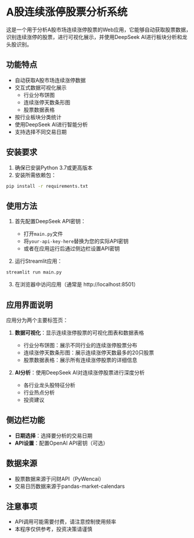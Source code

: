 # A股连续涨停股票分析系统

这是一个用于分析A股市场连续涨停股票的Web应用，它能够自动获取股票数据，识别连续涨停的股票，进行可视化展示，并使用DeepSeek AI进行板块分析和龙头股识别。

## 功能特点

- 自动获取A股市场连续涨停数据
- 交互式数据可视化展示
  - 行业分布饼图
  - 连续涨停天数条形图
  - 股票数据表格
- 按行业板块分类统计
- 使用DeepSeek AI进行智能分析
- 支持选择不同交易日期

## 安装要求

1. 确保已安装Python 3.7或更高版本
2. 安装所需依赖包：

```bash
pip install -r requirements.txt
```

## 使用方法

1. 首先配置DeepSeek API密钥：
   - 打开`main.py`文件
   - 将`your-api-key-here`替换为您的实际API密钥
   - 或者在应用运行后通过侧边栏设置API密钥

2. 运行Streamlit应用：

```bash
streamlit run main.py
```

3. 在浏览器中访问应用（通常是 http://localhost:8501）

## 应用界面说明

应用分为两个主要标签页：

1. **数据可视化**：显示连续涨停股票的可视化图表和数据表格
   - 行业分布饼图：展示不同行业的连续涨停股票分布
   - 连续涨停天数条形图：展示连续涨停天数最多的20只股票
   - 股票数据表格：展示所有连续涨停股票的详细信息

2. **AI分析**：使用DeepSeek AI对连续涨停股票进行深度分析
   - 各行业龙头股特征分析
   - 行业热点分析
   - 投资建议

## 侧边栏功能

- **日期选择**：选择要分析的交易日期
- **API设置**：配置OpenAI API密钥（可选）

## 数据来源

- 股票数据来源于问财API（PyWencai）
- 交易日历数据来源于pandas-market-calendars

## 注意事项

- API调用可能需要付费，请注意控制使用频率
- 本程序仅供参考，投资决策请谨慎